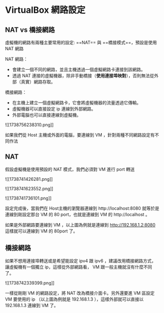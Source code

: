 # VirtualBox 網路設定


## NAT vs 橋接網路


虛擬機的網路有兩種主要常用的設定: ==NAT== 與 ==橋接模式==，預設是使用 NAT 網路

NAT 網路：

- 會建立一個不同的網路，並且主機透過一個虛擬網路卡連接到該網路。
- 透過 NAT 連接的虛擬機器，除非手動橋接（**使用連接埠映對**），否則無法從外部（真實）網路存取。

橋接網路：

- 在主機上建立一個虛擬網路卡，它會將虛擬機器的流量透過它傳輸。
- 虛擬機器可以直接設定 ip 連線到外部網路。
- 外部電腦也可以直接連線到虛擬機。

![[1738756238310.png]]


如果我們從 Host 主機或外面的電腦，要連線到 VM ，針對兩種不同網路設定有不同作法

## NAT

假設虛擬機是使用預設的 NAT 模式，我們必須對 VM 進行 port 轉送

![[1738741426281.png]]


![[1738741623552.png]]

![[1738741736101.png]]


設定完成後，當我們在 Host主機的瀏覽器連線到 http://localhost:8080 就等於是連線到剛設定那台 VM 的 80 port，也就是連線到 VM 的 http://localhost 。

如果是外部網路要連線到 VM ，以上圖為例就是連線到 http://192.168.1.2:8080 這樣就可以連線到 VM 的 80port 了。


## 橋接網路

如果不想用連接埠轉送或是希望能設定 ipv4 跟 ipv6 ，建議改用橋接網路方式，讓虛擬機有一個獨立 ip，這樣從外部網路看， VM 跟一般主機就沒有什麼不同了。

![[1738742339399.png]]


一樣從剛剛 VM 的網路設定，將 NAT 改為橋接介面卡。另外還要進 VM 區設定 VM 要使用的 ip （以上圖為例就是 192.168.1.3 ），這樣外部就可以直接以 192.168.1.3 連線到 VM 了。
